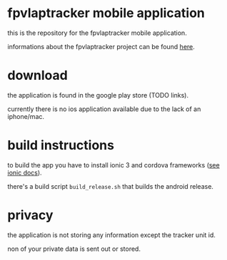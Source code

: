 # fpvlaptracker mobile application
this is the repository for the fpvlaptracker mobile application.

informations about the fpvlaptracker project can be found [here](https://github.com/warhog/fpvlaptracker).

# download
the application is found in the google play store (TODO links).

currently there is no ios application available due to the lack of an iphone/mac.

# build instructions
to build the app you have to install ionic 3 and cordova frameworks ([see ionic docs](http://ionicframework.com/docs/intro/installation/)).

there's a build script `build_release.sh` that builds the android release.

# privacy
the application is not storing any information except the tracker unit id.

non of your private data is sent out or stored.
